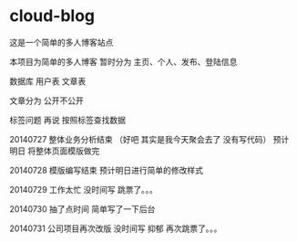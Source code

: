 cloud-blog
==========

这是一个简单的多人博客站点

本项目为简单的多人博客
暂时分为 主页、个人、发布、登陆信息


数据库
用户表
文章表

文章分为 公开不公开

标签问题 再说
按照标签查找数据

20140727 整体业务分析结束
（好吧 其实是我今天聚会去了 没有写代码）
预计 明日 将整体页面模版做完 

20140728 模版编写结束
预计明日进行简单的修改样式

20140729 工作太忙 没时间写 跳票了。。。

20140730 抽了点时间 简单写了一下后台

20140731 公司项目再次改版 没时间写 抑郁 再次跳票了。。。